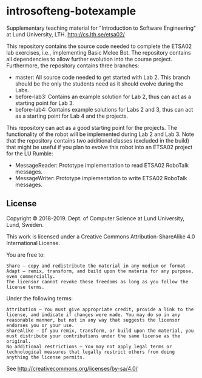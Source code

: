 # introsofteng-botexample
Supplementary teaching material for "Introduction to Software Engineering" at Lund University, LTH. http://cs.lth.se/etsa02/

This repository contains the source code needed to complete the ETSA02 lab exercises, i.e., implementing Basic Melee Bot. The repository contains all dependencies to allow further evolution into the course project. Furthermore, the repository contains three branches:

- master: All source code needed to get started with Lab 2. This branch should be the only the students need as it should evolve during the Labs.
- before-lab3: Contains an example solution for Lab 2, thus can act as a starting point for Lab 3.
- before-lab4: Contains example solutions for Labs 2 and 3, thus can act as a starting point for Lab 4 and the projects.

This repository can act as a good starting point for the projects. The functionality of the robot will be implemented during Lab 2 and Lab 3. Note that the repository contains two additional classes (excluded in the build) that might be useful if you plan to evolve this robot into an ETSA02 project for the LU Rumble:

- MessageReader: Prototype implementation to read ETSA02 RoboTalk messages.
- MessageWriter: Prototype implementation to write ETSA02 RoboTalk messages.
## License

Copyright © 2018-2019. Dept. of Computer Science at Lund University, Lund, Sweden.

This work is licensed under a Creative Commons Attribution-ShareAlike 4.0 International License.

You are free to:

    Share — copy and redistribute the material in any medium or format
    Adapt — remix, transform, and build upon the materia for any purpose, even commercially.
    The licensor cannot revoke these freedoms as long as you follow the license terms.

Under the following terms:

    Attribution — You must give appropriate credit, provide a link to the license, and indicate if changes were made. You may do so in any reasonable manner, but not in any way that suggests the licensor endorses you or your use.
    ShareAlike — If you remix, transform, or build upon the material, you must distribute your contributions under the same license as the original.
    No additional restrictions — You may not apply legal terms or technological measures that legally restrict others from doing anything the license permits.

See http://creativecommons.org/licenses/by-sa/4.0/
